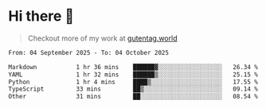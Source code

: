 # Hi there 👋

> Checkout more of my work at [gutentag.world](https://www.gutentag.world)

<!--
**samgutentag/samgutentag** is a ✨ _special_ ✨ repository because its `README.md` (this file) appears on your GitHub profile.

Here are some ideas to get you started:

- 🔭 I’m currently working on ...
- 🌱 I’m currently learning ...
- 👯 I’m looking to collaborate on ...
- 🤔 I’m looking for help with ...
- 💬 Ask me about ...
- 📫 How to reach me: ...
- 😄 Pronouns: ...
- ⚡ Fun fact: ...
-->

<!-- https://github.com/marketplace/actions/profile-readme-development-stats -->
<!--START_SECTION:waka-->

```txt
From: 04 September 2025 - To: 04 October 2025

Markdown           1 hr 36 mins    ██████▓░░░░░░░░░░░░░░░░░░   26.34 %
YAML               1 hr 32 mins    ██████▒░░░░░░░░░░░░░░░░░░   25.15 %
Python             1 hr 4 mins     ████▒░░░░░░░░░░░░░░░░░░░░   17.55 %
TypeScript         33 mins         ██▒░░░░░░░░░░░░░░░░░░░░░░   09.14 %
Other              31 mins         ██░░░░░░░░░░░░░░░░░░░░░░░   08.54 %
```

<!--END_SECTION:waka-->
